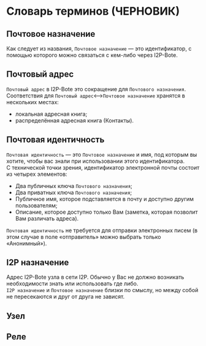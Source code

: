 # Словарь терминов (ЧЕРНОВИК)

## Почтовое назначение

Как следует из названия, `Почтовое назначение` — это идентификатор, с помощью которого можно связаться с кем-либо через I2P-Bote.

## Почтовый адрес

`Почтовый адрес` в I2P-Bote это сокращение для `Почтового назначения`.   
Соответствия для `Почтовый адрес`<-->`Почтовое назначение` хранятся в нескольких местах:
- локальная адресная книга;
- распределённая адресная книга (Контакты).

## Почтовая идентичность

`Почтовая идентичность` — это `Почтовое назначение` и имя, под которым вы хотите, чтобы вас знали при использовании этого идентификатора.   
С технической точки зрения, идентификатор электронной почты состоит из четырех элементов:

* Два публичных ключа `Почтового назначения`;
* Два приватных ключа `Почтового назначения`;
* Публичное имя, которое подставляется в почту и доступно другим пользователям;
* Описание, которое доступно только Вам (заметка, которая позволит Вам различать адреса).

`Почтовая идентичность` не требуется для отправки электронных писем (в этом случае в поле «отправитель» можно выбрать только «Анонимный»).

## I2P назначение

Адрес I2P-Bote узла в сети I2P. Обычно у Вас не должно возникать необходимости знать или использовать где либо.   
`I2P назначение` и `Почтовое назначение` близки по смыслу, но между собой не пересекаются и друг от друга не зависят.

## Узел

## Реле
